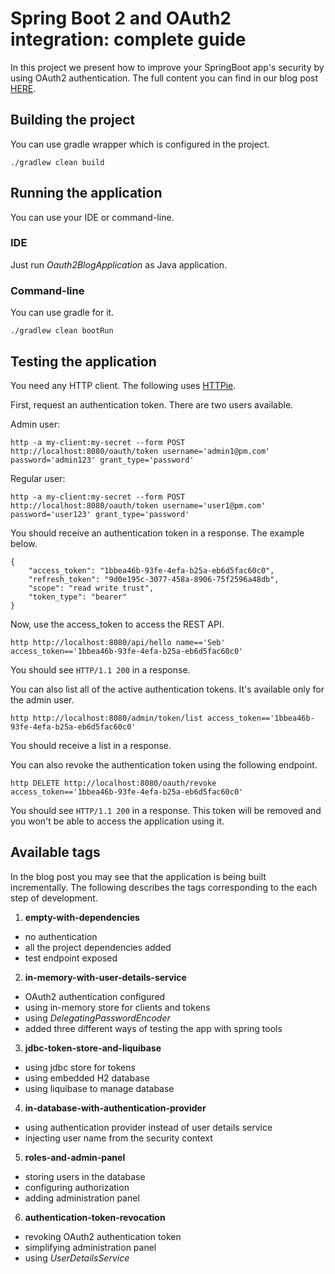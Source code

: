 # Spring Boot 2 and OAuth2 integration: complete guide
In this project we present how to improve your SpringBoot app's security by using OAuth2 authentication.
The full content you can find in our blog post [HERE](https://pattern-match.com/blog/2018/10/17/springboot2-with-oauth2-integration/).

## Building the project
You can use gradle wrapper which is configured in the project.

```
./gradlew clean build
```

## Running the application
You can use your IDE or command-line.

### IDE
Just run _Oauth2BlogApplication_ as Java application.

### Command-line
You can use gradle for it.

```
./gradlew clean bootRun
```

## Testing the application
You need any HTTP client. The following uses [HTTPie](https://github.com/jakubroztocil/httpie).

First, request an authentication token.
There are two users available.

Admin user:
```
http -a my-client:my-secret --form POST http://localhost:8080/oauth/token username='admin1@pm.com' password='admin123' grant_type='password'
```

Regular user:
```
http -a my-client:my-secret --form POST http://localhost:8080/oauth/token username='user1@pm.com' password='user123' grant_type='password'
```

You should receive an authentication token in a response. The example below.

```
{
    "access_token": "1bbea46b-93fe-4efa-b25a-eb6d5fac60c0",
    "refresh_token": "9d0e195c-3077-458a-8906-75f2596a48db",
    "scope": "read write trust",
    "token_type": "bearer"
}
```

Now, use the access_token to access the REST API.

```
http http://localhost:8080/api/hello name=='Seb' access_token=='1bbea46b-93fe-4efa-b25a-eb6d5fac60c0'
```
You should see `HTTP/1.1 200` in a response.

You can also list all of the active authentication tokens. It's available only for the admin user.

```
http http://localhost:8080/admin/token/list access_token=='1bbea46b-93fe-4efa-b25a-eb6d5fac60c0'
```
You should receive a list in a response.

You can also revoke the authentication token using the following endpoint.

```
http DELETE http://localhost:8080/oauth/revoke access_token=='1bbea46b-93fe-4efa-b25a-eb6d5fac60c0'
```

You should see `HTTP/1.1 200` in a response.
This token will be removed and you won't be able to access the application using it.

## Available tags
In the blog post you may see that the application is being built incrementally. 
The following describes the tags corresponding to the each step of development.

1. **empty-with-dependencies**
  * no authentication
  * all the project dependencies added
  * test endpoint exposed

2. **in-memory-with-user-details-service**
  * OAuth2 authentication configured
  * using in-memory store for clients and tokens
  * using _DelegatingPasswordEncoder_
  * added three different ways of testing the app with spring tools

3. **jdbc-token-store-and-liquibase**
  * using jdbc store for tokens
  * using embedded H2 database
  * using liquibase to manage database
  
4. **in-database-with-authentication-provider**
  * using authentication provider instead of user details service
  * injecting user name from the security context

5. **roles-and-admin-panel**
  * storing users in the database
  * configuring authorization
  * adding administration panel
  
6. **authentication-token-revocation**
  * revoking OAuth2 authentication token
  * simplifying administration panel
  * using _UserDetailsService_
